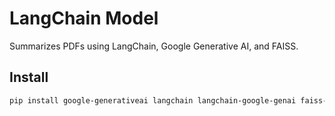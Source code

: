 # LangChain Model

Summarizes PDFs using LangChain, Google Generative AI, and FAISS.

## Install
```bash
pip install google-generativeai langchain langchain-google-genai faiss-cpu
```
